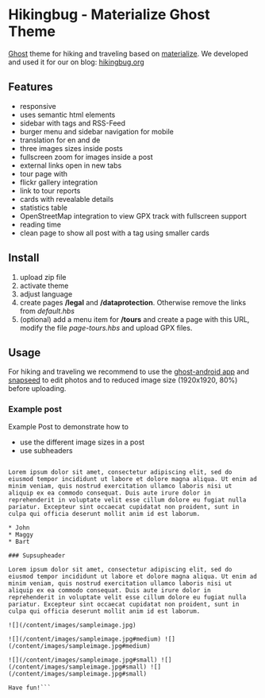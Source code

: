 # Hikingbug - Materialize Ghost Theme
[Ghost](http://www.ghost.io) theme for hiking and traveling  based on [materialize](http://materializecss.com/).
We developed and used it for our on blog: [hikingbug.org](https://hikingbug.org)

## Features
* responsive
* uses semantic html elements
* sidebar with tags and RSS-Feed
* burger menu and sidebar navigation for mobile
* translation for en and de
* three images sizes inside posts
* fullscreen zoom for images inside a post
* external links open in new tabs
* tour page with
 * flickr gallery integration
 * link to tour reports
 * cards with revealable details
 * statistics table
 * OpenStreetMap integration to view GPX track with fullscreen support
* reading time
* clean page to show all post with a tag using smaller cards


## Install
1. upload zip file
1. activate theme
1. adjust language
1. create pages **/legal** and **/dataprotection**. Otherwise remove the links from _default.hbs_
1. (optional) add a menu item for **/tours** and create a page with this URL, modify the file _page-tours.hbs_ and upload GPX files.

## Usage

For hiking and traveling we recommend to use the [ghost-android app](https://github.com/TryGhost/Ghost-Android) and [snapseed](https://play.google.com/store/apps/details?id=com.niksoftware.snapseed&hl=en) to edit photos and to  reduced image size (1920x1920, 80%) before uploading.

### Example post

Example Post to demonstrate how to
* use the different image sizes in a post
* use subheaders

```##  Subheader

Lorem ipsum dolor sit amet, consectetur adipiscing elit, sed do eiusmod tempor incididunt ut labore et dolore magna aliqua. Ut enim ad minim veniam, quis nostrud exercitation ullamco laboris nisi ut aliquip ex ea commodo consequat. Duis aute irure dolor in reprehenderit in voluptate velit esse cillum dolore eu fugiat nulla pariatur. Excepteur sint occaecat cupidatat non proident, sunt in culpa qui officia deserunt mollit anim id est laborum.

* John
* Maggy
* Bart

### Supsupheader

Lorem ipsum dolor sit amet, consectetur adipiscing elit, sed do eiusmod tempor incididunt ut labore et dolore magna aliqua. Ut enim ad minim veniam, quis nostrud exercitation ullamco laboris nisi ut aliquip ex ea commodo consequat. Duis aute irure dolor in reprehenderit in voluptate velit esse cillum dolore eu fugiat nulla pariatur. Excepteur sint occaecat cupidatat non proident, sunt in culpa qui officia deserunt mollit anim id est laborum.

![](/content/images/sampleimage.jpg)

![](/content/images/sampleimage.jpg#medium) ![](/content/images/sampleimage.jpg#medium)

![](/content/images/sampleimage.jpg#small) ![](/content/images/sampleimage.jpg#small) ![](/content/images/sampleimage.jpg#small)

Have fun!```
